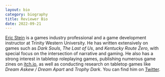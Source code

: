 ```yaml
---
layout: bio
category: biography
title: Reviewer Bio
date: 2022-09-21
---
```


[Eric Stein](https://vagrantludology.itch.io/) is a games industry professional and a game development instructor at Trinity Western University. He has written extensively on games such as *Dark Souls*, *The Last of Us*, and *Kentucky Route Zero*, with special focus on the intersection of narrative and gaming. He also has a strong interest in tabletop roleplaying games, publishing numerous game zines on [itch.io](https://vagrantludology.itch.io/), as well as conducting research on tabletop games like *Dream Askew / Dream Apart* and *Trophy Dark*. You can find him on [Twitter](https://twitter.com/steinea).
